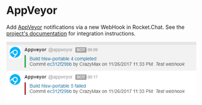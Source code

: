 # AppVeyor

Add [AppVeyor](https://www.appveyor.com) notifications via a new WebHook in Rocket.Chat. See the [project's documentation](https://github.com/crazy-max/rocketchat-appveyor) for integration instructions.

![AppVeyor Intergration](AppVeyor.png)
